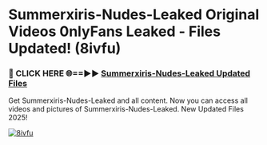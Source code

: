 # Summerxiris-Nudes-Leaked Original Videos 0nlyFans Leaked - Files Updated! (8ivfu)

<h3>🔴 CLICK HERE 🌐==►► <a href="https://tinyurl.com/4mcuefdz" rel="nofollow">Summerxiris-Nudes-Leaked Updated Files</a></h3>

Get Summerxiris-Nudes-Leaked and all content. Now you can access all videos and pictures of Summerxiris-Nudes-Leaked. New Updated Files 2025!

[![8ivfu](https://i.imgur.com/StAQSOY.gif)](https://tinyurl.com/4mcuefdz)
